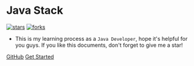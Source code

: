 # Java Stack

[![stars](https://badgen.net/github/stars/ryan4cloud/JavaStack?icon=github&color=4ab8a1)](https://github.com/ryan4cloud/JavaStack) [![forks](https://badgen.net/github/forks/ryan4cloud/JavaStack?icon=github&color=4ab8a1)](https://github.com/ryan4cloud/JavaStack)

- This is my learning process as a `Java Developer`, hope it's helpful for you guys. If you like this documents, don't forget to give me a star!

[GitHub](https://github.com/ryan4cloud/JavaStack)
[Get Started](README.md)

